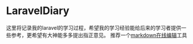 # LaravelDiary
这里将记录我的laravel的学习过程，希望我的学习经验能给后来的学习者提供一些参考，更希望有大神能多多提出指正意见。
推荐一个[markdown在线编辑](https://www.zybuluo.com/)工具
